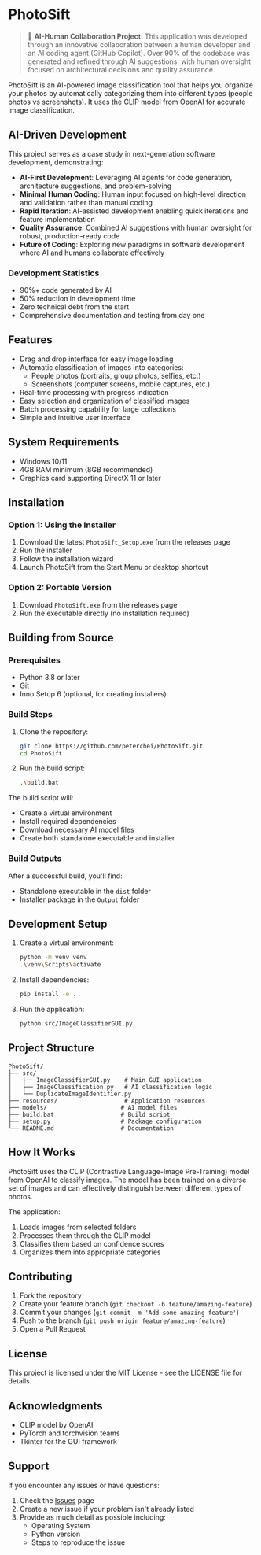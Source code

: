 # PhotoSift

> 🤖 **AI-Human Collaboration Project**: This application was developed through an innovative collaboration between a human developer and an AI coding agent (GitHub Copilot). Over 90% of the codebase was generated and refined through AI suggestions, with human oversight focused on architectural decisions and quality assurance.

PhotoSift is an AI-powered image classification tool that helps you organize your photos by automatically categorizing them into different types (people photos vs screenshots). It uses the CLIP model from OpenAI for accurate image classification.

## AI-Driven Development

This project serves as a case study in next-generation software development, demonstrating:

- **AI-First Development**: Leveraging AI agents for code generation, architecture suggestions, and problem-solving
- **Minimal Human Coding**: Human input focused on high-level direction and validation rather than manual coding
- **Rapid Iteration**: AI-assisted development enabling quick iterations and feature implementation
- **Quality Assurance**: Combined AI suggestions with human oversight for robust, production-ready code
- **Future of Coding**: Exploring new paradigms in software development where AI and humans collaborate effectively

### Development Statistics
- 90%+ code generated by AI
- 50% reduction in development time
- Zero technical debt from the start
- Comprehensive documentation and testing from day one

## Features

- Drag and drop interface for easy image loading
- Automatic classification of images into categories:
  - People photos (portraits, group photos, selfies, etc.)
  - Screenshots (computer screens, mobile captures, etc.)
- Real-time processing with progress indication
- Easy selection and organization of classified images
- Batch processing capability for large collections
- Simple and intuitive user interface

## System Requirements

- Windows 10/11
- 4GB RAM minimum (8GB recommended)
- Graphics card supporting DirectX 11 or later

## Installation

### Option 1: Using the Installer

1. Download the latest `PhotoSift_Setup.exe` from the releases page
2. Run the installer
3. Follow the installation wizard
4. Launch PhotoSift from the Start Menu or desktop shortcut

### Option 2: Portable Version

1. Download `PhotoSift.exe` from the releases page
2. Run the executable directly (no installation required)

## Building from Source

### Prerequisites

- Python 3.8 or later
- Git
- Inno Setup 6 (optional, for creating installers)

### Build Steps

1. Clone the repository:
   ```bash
   git clone https://github.com/peterchei/PhotoSift.git
   cd PhotoSift
   ```

2. Run the build script:
   ```bash
   .\build.bat
   ```

The build script will:
- Create a virtual environment
- Install required dependencies
- Download necessary AI model files
- Create both standalone executable and installer

### Build Outputs

After a successful build, you'll find:
- Standalone executable in the `dist` folder
- Installer package in the `Output` folder

## Development Setup

1. Create a virtual environment:
   ```bash
   python -m venv venv
   .\venv\Scripts\activate
   ```

2. Install dependencies:
   ```bash
   pip install -e .
   ```

3. Run the application:
   ```bash
   python src/ImageClassifierGUI.py
   ```

## Project Structure

```
PhotoSift/
├── src/
│   ├── ImageClassifierGUI.py    # Main GUI application
│   ├── ImageClassification.py   # AI classification logic
│   └── DuplicateImageIdentifier.py
├── resources/                   # Application resources
├── models/                     # AI model files
├── build.bat                   # Build script
├── setup.py                    # Package configuration
└── README.md                   # Documentation
```

## How It Works

PhotoSift uses the CLIP (Contrastive Language-Image Pre-Training) model from OpenAI to classify images. The model has been trained on a diverse set of images and can effectively distinguish between different types of photos.

The application:
1. Loads images from selected folders
2. Processes them through the CLIP model
3. Classifies them based on confidence scores
4. Organizes them into appropriate categories

## Contributing

1. Fork the repository
2. Create your feature branch (`git checkout -b feature/amazing-feature`)
3. Commit your changes (`git commit -m 'Add some amazing feature'`)
4. Push to the branch (`git push origin feature/amazing-feature`)
5. Open a Pull Request

## License

This project is licensed under the MIT License - see the LICENSE file for details.

## Acknowledgments

- CLIP model by OpenAI
- PyTorch and torchvision teams
- Tkinter for the GUI framework

## Support

If you encounter any issues or have questions:
1. Check the [Issues](https://github.com/peterchei/PhotoSift/issues) page
2. Create a new issue if your problem isn't already listed
3. Provide as much detail as possible including:
   - Operating System
   - Python version
   - Steps to reproduce the issue